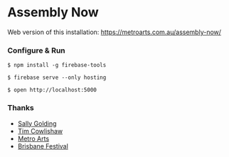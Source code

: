 # Assembly Now

Web version of this installation: https://metroarts.com.au/assembly-now/

### Configure & Run

```
$ npm install -g firebase-tools

$ firebase serve --only hosting

$ open http://localhost:5000
```

### Thanks

- [Sally Golding](http://sallygolding.com/)
- [Tim Cowlishaw](http://timcowlishaw.co.uk/)
- [Metro Arts](https://metroarts.com.au/assembly-now/)
- [Brisbane Festival](http://brisbanefestival.com.au/whats-on/assembly-now)
